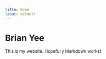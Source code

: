 ```yaml
---
title: Home
laout: default
---
```


Brian Yee
==========

This is my website.  Hopefully Markdown works!
